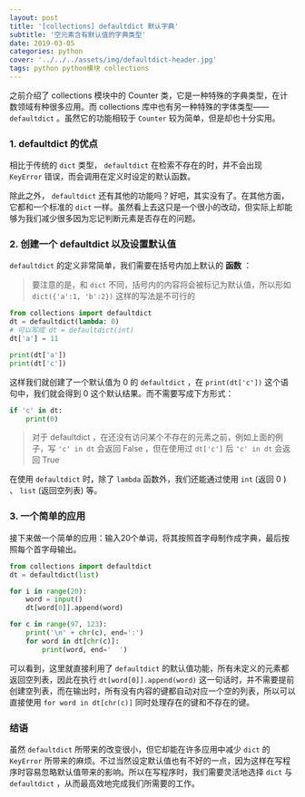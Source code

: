 ```yaml
---
layout: post
title: '[collections] defaultdict 默认字典'
subtitle: '空元素含有默认值的字典类型'
date: 2019-03-05
categories: python
cover: '../../../assets/img/defaultdict-header.jpg'
tags: python python模块 collections
---
```


之前介绍了 collections 模块中的 Counter 类，它是一种特殊的字典类型，在计数领域有种很多应用。而 collections 库中也有另一种特殊的字体类型—— `defaultdict` 。虽然它的功能相较于 `Counter` 较为简单，但是却也十分实用。

### 1. defaultdict 的优点

相比于传统的 `dict` 类型， `defaultdict` 在检索不存在的时，并不会出现 `KeyError` 错误，而会调用在定义时设定的默认函数。

除此之外， `defaultdict` 还有其他的功能吗？好吧，其实没有了。在其他方面，它都和一个标准的 `dict` 一样。虽然看上去这只是一个很小的改动，但实际上却能够为我们减少很多因为忘记判断元素是否存在的问题。

### 2. 创建一个 defaultdict 以及设置默认值

`defaultdict` 的定义非常简单，我们需要在括号内加上默认的 **函数** ：

> 要注意的是，和 `dict` 不同，括号内的内容将会被标记为默认值，所以形如 `dict({'a':1, 'b':2})` 这样的写法是不可行的

```python
from collections import defaultdict
dt = defaultdict(lambda: 0)
# 可以写成 dt = defaultdict(int)
dt['a'] = 11

print(dt['a'])
print(dt['c'])
```

这样我们就创建了一个默认值为 0 的 `defaultdict` ，在 `print(dt['c'])` 这个语句中，我们就会得到 0 这个默认结果。而不需要写成下方形式：

```python
if 'c' in dt:
    print(0)
```

> 对于 defaultdict ，在还没有访问某个不存在的元素之前，例如上面的例子，写 `'c' in dt` 会返回 False ，但在使用过 `dt['c']` 后 `'c' in dt` 会返回 True

在使用 `defaultdict` 时，除了 `lambda` 函数外，我们还能通过使用 `int` (返回 0 ) 、 `list` (返回空列表) 等。

### 3. 一个简单的应用

接下来做一个简单的应用：输入20个单词，将其按照首字母制作成字典，最后按照每个首字母输出。

```python
from collections import defaultdict
dt = defaultdict(list)

for i in range(20):
    word = input()
    dt[word[0]].append(word)

for c in range(97, 123):
    print('\n' + chr(c), end=':')
    for word in dt[chr(c)]:
        print(word, end='  ')
```

可以看到，这里就直接利用了 `defaultdict` 的默认值功能，所有未定义的元素都返回空列表，因此在执行 `dt[word[0]].append(word)` 这一句话时，并不需要提前创建空列表，而在输出时，所有没有内容的键都自动对应一个空的列表，所以可以直接使用 `for word in dt[chr(c)]` 同时处理存在的键和不存在的键。

### 结语

虽然 `defaultdict` 所带来的改变很小，但它却能在许多应用中减少 `dict` 的 `KeyError` 所带来的麻烦。不过当然设定默认值也有不好的一点，因为这样在写程序时容易忽略默认值带来的影响。所以在写程序时，我们需要灵活地选择 `dict` 与 `defaultdict` ，从而最高效地完成我们所需要的工作。
